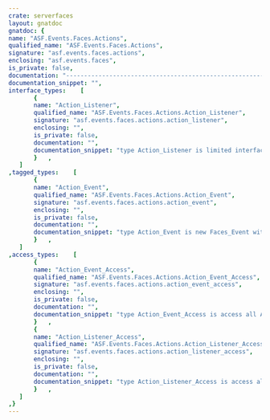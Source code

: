 ```yaml
---
crate: serverfaces
layout: gnatdoc
gnatdoc: {
name: "ASF.Events.Faces.Actions",
qualified_name: "ASF.Events.Faces.Actions",
signature: "asf.events.faces.actions",
enclosing: "asf.events.faces",
is_private: false,
documentation: "---------------------------------------------------------------------\n  asf-events-faces-actions -- Actions Events\n  Copyright (C) 2010, 2011, 2012, 2013 Stephane Carrez\n  Written by Stephane Carrez (Stephane.Carrez@gmail.com)\n\n  Licensed under the Apache License, Version 2.0 (the \"License\");\n  you may not use this file except in compliance with the License.\n  You may obtain a copy of the License at\n\n      http://www.apache.org/licenses/LICENSE-2.0\n\n  Unless required by applicable law or agreed to in writing, software\n  distributed under the License is distributed on an \"AS IS\" BASIS,\n  WITHOUT WARRANTIES OR CONDITIONS OF ANY KIND, either express or implied.\n  See the License for the specific language governing permissions and\n  limitations under the License.\n---------------------------------------------------------------------",
documentation_snippet: "",
interface_types:    [
       {
       name: "Action_Listener",
       qualified_name: "ASF.Events.Faces.Actions.Action_Listener",
       signature: "asf.events.faces.actions.action_listener",
       enclosing: "",
       is_private: false,
       documentation: "",
       documentation_snippet: "type Action_Listener is limited interface and Util.Events.Event_Listener;",
       }   ,
   ]
,tagged_types:    [
       {
       name: "Action_Event",
       qualified_name: "ASF.Events.Faces.Actions.Action_Event",
       signature: "asf.events.faces.actions.action_event",
       enclosing: "",
       is_private: false,
       documentation: "",
       documentation_snippet: "type Action_Event is new Faces_Event with private;",
       }   ,
   ]
,access_types:    [
       {
       name: "Action_Event_Access",
       qualified_name: "ASF.Events.Faces.Actions.Action_Event_Access",
       signature: "asf.events.faces.actions.action_event_access",
       enclosing: "",
       is_private: false,
       documentation: "",
       documentation_snippet: "type Action_Event_Access is access all Action_Event'Class;",
       }   ,
       {
       name: "Action_Listener_Access",
       qualified_name: "ASF.Events.Faces.Actions.Action_Listener_Access",
       signature: "asf.events.faces.actions.action_listener_access",
       enclosing: "",
       is_private: false,
       documentation: "",
       documentation_snippet: "type Action_Listener_Access is access all Action_Listener'Class;",
       }   ,
   ]
,}
---
```

